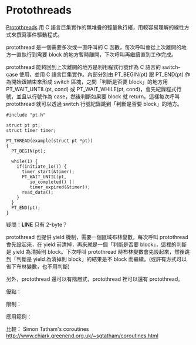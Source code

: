 # Protothreads

[Protothreads](http://dunkels.com/adam/pt/) 用 C 語言巨集實作的無堆疊的輕量執行緒，用較容易理解的線性方式來撰寫事件驅動程式。

protothread 是一個需要多次或一直呼叫的 C 函數，每次呼叫會從上次離開的地方一直執行到需要 block 的地方暫時離開，下次呼叫再繼續直到工作完成。

protothread 能夠回到上次離開的地方是利用程式行號作為 C 語言的 switch-case 使用，並用 C 語言巨集實作。內部分別由 PT_BEGIN(pt) 跟 PT_END(pt) 作為開始跟結束來形成 switch 區塊，之間「判斷是否要 block」的地方用 PT_WAIT_UNTIL(pt, cond) 或 PT_WAIT_WHILE(pt, cond)，會先紀錄程式行號，並且以行號作為 case，然後判斷如果要 block 就 return。這樣每次呼叫 protothread 就可以透過 switch 行號紀錄跳到「判斷是否要 block」的地方。

```
#include "pt.h"

struct pt pt;
struct timer timer;

PT_THREAD(example(struct pt *pt))
{
  PT_BEGIN(pt);

  while(1) {
    if(initiate_io()) {
      timer_start(&timer);
      PT_WAIT_UNTIL(pt,
         io_completed() ||
         timer_expired(&timer));
      read_data();
    }
  }
  PT_END(pt);
}
```

疑問：__LINE__ 只有 2-byte？

protothread 也提供 yield 機制，需要一個區域布林變數，每次呼叫 protothread 會先設起來，在 yield 前清掉，再來就是一個「判斷是否要 block」，這裡的判斷是 yield 為清掉則 block。下次呼叫 protothread 時布林變數會先設起來，然後跳到「判斷是 yield 為清掉則 block」的結果是不 block 而繼續。(或許有方式可以省下布林變數，也不用判斷)

另外，protothread 還可以有階層式，protothread 裡可以還有 protothread。

優點：

限制：

應用範例：

比較：
Simon Tatham's coroutines http://www.chiark.greenend.org.uk/~sgtatham/coroutines.html
